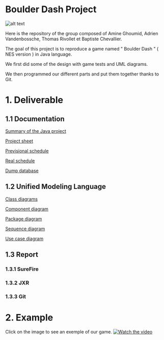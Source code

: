 # Boulder Dash Project
![alt text](https://cdn.discordapp.com/attachments/358708954454294538/585021501741203457/unknown.png)

Here is the repository of the group composed of Amine Ghoumid, Adrien Vandenbossche, Thomas Rivollet et Baptiste Chevallier.

The goal of this project is to reproduce a game named " Boulder Dash " ( NES version ) in Java language.

We first did some of the design with game tests and UML diagrams.

We then programmed our different parts and put them together thanks to Git.

# 1. Deliverable
##  1.1 Documentation
[Summary of the Java project](https://github.com/Caster000/Projet_Boulder_Dash/blob/master/documentation/Summary%20of%20the%20Java%20project(french).docx)

[Project sheet]()

[Previsional schedule](https://github.com/Caster000/Projet_Boulder_Dash/blob/master/documentation/Previsional%20schedule.JPG)

[Real schedule](https://github.com/Caster000/Projet_Boulder_Dash/blob/master/documentation/Schedule.JPG)

[Dump database](https://github.com/Caster000/Projet_Boulder_Dash/blob/master/documentation/Dump_map.sql)

##  1.2 Unified Modeling Language
[Class diagrams](https://github.com/Caster000/Projet_Boulder_Dash/tree/master/diagram/Class%20diagrams)

[Component diagram](https://github.com/Caster000/Projet_Boulder_Dash/tree/master/diagram/Component%20diagram)

[Package diagram](https://github.com/Caster000/Projet_Boulder_Dash/tree/master/diagram/Package%20diagram)

[Sequence diagram](https://github.com/Caster000/Projet_Boulder_Dash/tree/master/diagram/Sequence%20diagram)

[Use case diagram](https://github.com/Caster000/Projet_Boulder_Dash/tree/master/diagram/Use%20case%20diagram)

##  1.3 Report

### 1.3.1 SureFire

### 1.3.2 JXR

### 1.3.3 Git

# 2. Example
Click on the image to see an exemple of our game.
[![Watch the video](https://cdn.discordapp.com/attachments/358708954454294538/585035573832450058/images.png)](https://youtu.be/kWQZUZeQmIU)
